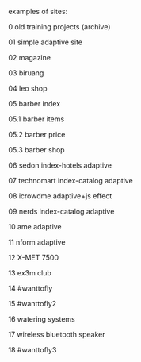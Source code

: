 examples of sites:

0 old training projects (archive)

01 simple adaptive site

02 magazine

03 biruang

04 leo shop

05 barber index

05.1 barber items

05.2 barber price

05.3 barber shop

06 sedon index-hotels adaptive

07 technomart index-catalog adaptive

08 icrowdme adaptive+js effect

09 nerds index-catalog adaptive

10 ame adaptive

11 nform adaptive

12 X-MET 7500

13 ex3m club

14 #wanttofly

15 #wanttofly2

16 watering systems

17 wireless bluetooth speaker

18 #wanttofly3